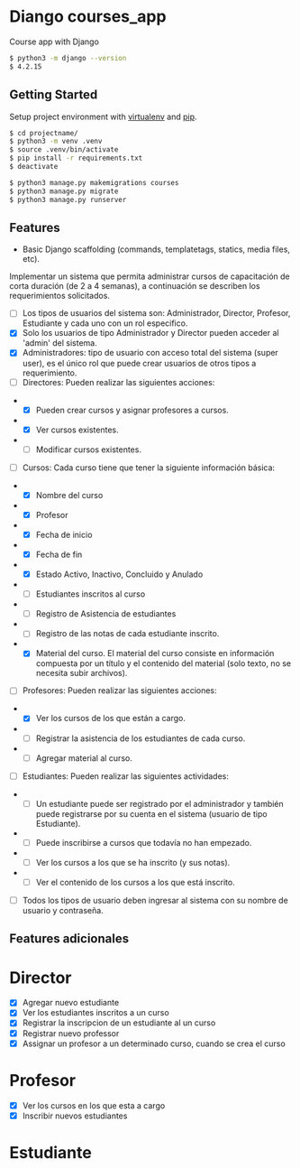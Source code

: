 # Diango courses_app
Course app with Django

```bash
$ python3 -m django --version
$ 4.2.15
```

## Getting Started

Setup project environment with [virtualenv](https://virtualenv.pypa.io) and [pip](https://pip.pypa.io).

```bash
$ cd projectname/
$ python3 -m venv .venv
$ source .venv/bin/activate
$ pip install -r requirements.txt
$ deactivate

$ python3 manage.py makemigrations courses
$ python3 manage.py migrate
$ python3 manage.py runserver
```

## Features

* Basic Django scaffolding (commands, templatetags, statics, media files, etc).

Implementar un sistema que permita administrar cursos de capacitación de corta duración (de 2 a 4 semanas), a continuación se describen los requerimientos solicitados.

- [ ] Los tipos de usuarios del sistema son: Administrador, Director, Profesor, Estudiante y cada uno con un rol especifico.
- [x] Solo los usuarios de tipo Administrador y Director pueden acceder al 'admin' del sistema.
- [x] Administradores: tipo de usuario con acceso total del sistema (super user), es el único rol que puede crear usuarios de otros tipos a requerimiento.
- [ ] Directores: Pueden realizar las siguientes acciones:
- - [x] Pueden crear cursos y asignar profesores a cursos.
- - [x] Ver cursos existentes.
- - [ ] Modificar cursos existentes.
- [ ] Cursos: Cada curso tiene que tener la siguiente información básica:
- - [x] Nombre del curso
- - [x] Profesor
- - [x] Fecha de inicio
- - [x] Fecha de fin
- - [x] Estado Activo, Inactivo, Concluido y Anulado
- - [ ] Estudiantes inscritos al curso
- - [ ] Registro de Asistencia de estudiantes
- - [ ] Registro de las notas de cada estudiante inscrito.
- - [x] Material del curso. El material del curso consiste en información compuesta por un título y el contenido del material (solo texto, no se necesita subir archivos).
- [ ] Profesores: Pueden realizar las siguientes acciones:
- - [x] Ver los cursos de los que están a cargo.
- - [ ] Registrar la asistencia de los estudiantes de cada curso.
- - [ ] Agregar material al curso.
- [ ] Estudiantes: Pueden realizar las siguientes actividades:
- - [ ] Un estudiante puede ser registrado por el administrador y también puede registrarse por su cuenta en el sistema (usuario de tipo Estudiante).
- - [ ] Puede inscribirse a cursos que todavía no han empezado.
- - [ ] Ver los cursos a los que se ha inscrito (y sus notas).
- - [ ] Ver el contenido de los cursos a los que está inscrito.
- [ ] Todos los tipos de usuario deben ingresar al sistema con su nombre de usuario y contraseña.


## Features adicionales
# Director
- [x] Agregar nuevo estudiante
- [x] Ver los estudiantes inscritos a un curso
- [x] Registrar la inscripcion de un estudiante al un curso
- [x] Registrar nuevo professor
- [x] Assignar un profesor a un determinado curso, cuando se crea el curso
# Profesor
- [x] Ver los cursos en los que esta a cargo
- [x] Inscribir nuevos estudiantes
# Estudiante
